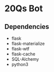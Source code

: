 # 20Qs Bot

## Dependencies

- flask
- flask-materialize
- flask-wtf
- flask-cache
- SQL-Alchemy
- python3

